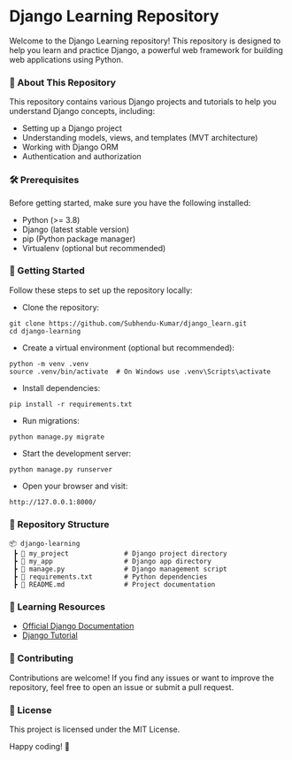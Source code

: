 
# Django Learning Repository

Welcome to the Django Learning repository! This repository is designed to help you learn and practice Django, a powerful web framework for building web applications using Python.

### 📌 About This Repository
This repository contains various Django projects and tutorials to help you understand Django concepts, including:
- Setting up a Django project
- Understanding models, views, and templates (MVT architecture)
- Working with Django ORM
- Authentication and authorization

### 🛠 Prerequisites
Before getting started, make sure you have the following installed:
- Python (>= 3.8)
- Django (latest stable version)
- pip (Python package manager)
- Virtualenv (optional but recommended)

### 🚀 Getting Started
Follow these steps to set up the repository locally:
- Clone the repository:
```
git clone https://github.com/Subhendu-Kumar/django_learn.git
cd django-learning
```
- Create a virtual environment (optional but recommended):
```
python -m venv .venv
source .venv/bin/activate  # On Windows use .venv\Scripts\activate
```
- Install dependencies:
```
pip install -r requirements.txt
```
- Run migrations:
```
python manage.py migrate
```

- Start the development server:
```
python manage.py runserver
```
- Open your browser and visit:
```
http://127.0.0.1:8000/
```

### 📂 Repository Structure
```
📦 django-learning
 ┣ 📂 my_project              # Django project directory
 ┣ 📂 my_app                  # Django app directory
 ┣ 📜 manage.py               # Django management script
 ┣ 📜 requirements.txt        # Python dependencies
 ┣ 📜 README.md               # Project documentation
```
### 📖 Learning Resources
- [Official Django Documentation](https://docs.djangoproject.com/en/5.1/)
- [Django Tutorial](https://docs.djangoproject.com/en/5.1/intro/tutorial01/)

### 🙌 Contributing
Contributions are welcome! If you find any issues or want to improve the repository, feel free to open an issue or submit a pull request.

### 📜 License
This project is licensed under the MIT License.

Happy coding! 🎉